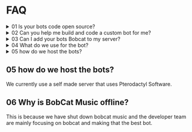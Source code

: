 # FAQ


<details>

<summary>01 Is your bots code open source?</summary>

No we do not give our or share **ANY** code for our bots.

</details>

<details>

<summary>02 Can you help me build and code a custom bot for me?</summary>

Sorry we do NOT have the time to build other people bots with a profile and code.

</details>

<details>

<summary>03 Can I add your bots Bobcat to my server?</summary>

Yes you can add the bot into your servers.

</details>

<details>

<summary>04 What do we use for the bot?</summary>

We currently are using python and the pycord library.

</details>

<details>

<summary>05 how do we host the bots?</summary>

We currently use a self made server that uses Pterodactyl Software.
Proudly provide by [Rabbit Hosting](https://rabbit-hosting.com/discordbot)

</details>


## 05 how do we host the bots?

We currently use a self made server that uses Pterodactyl Software.

## 06 Why is BobCat Music offline?

This is because we have shut down bobcat music and the developer team are mainly focusing on  bobcat and making that the best bot.

